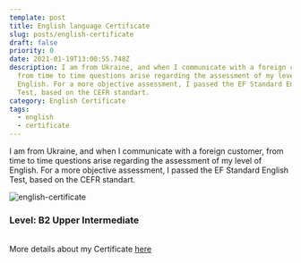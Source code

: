 ```yaml
---
template: post
title: English language Certificate
slug: posts/english-certificate
draft: false
priority: 0
date: 2021-01-19T13:00:55.748Z
description: I am from Ukraine, and when I communicate with a foreign customer,
  from time to time questions arise regarding the assessment of my level of
  English. For a more objective assessment, I passed the EF Standard English
  Test, based on the CEFR standart.
category: English Certificate
tags:
  - english
  - certificate
---
```

I am from Ukraine, and when I communicate with a foreign customer, from time to time questions arise regarding the assessment of my level of English. For a more objective assessment, I passed the EF Standard English Test, based on the CEFR standart. 

![english-certificate](/media/english_certificate.jpg "B2 Upper Intermediate")

### Level: B2 Upper Intermediate

\
More details about my Certificate [here](https://www.efset.org/cert/fnFP72)